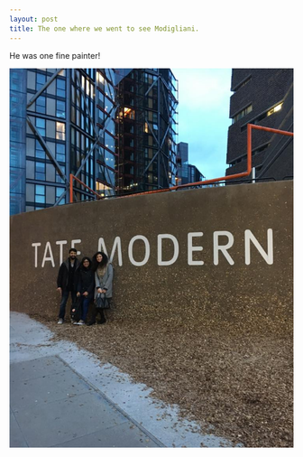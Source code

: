 ```yaml
---
layout: post
title: The one where we went to see Modigliani.
---
```


He was one fine painter!

![Modi](/images/modigiliani.jpg)

